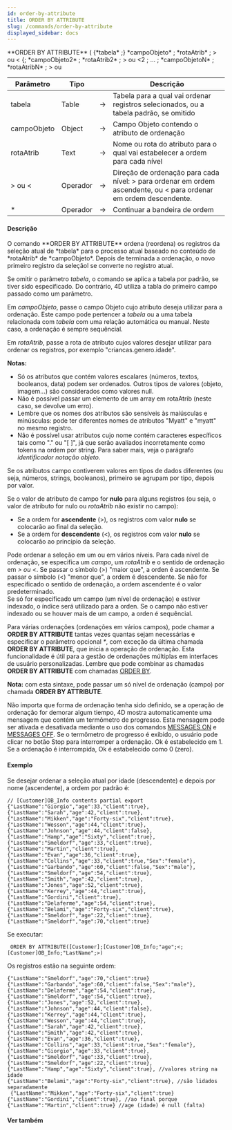 ```yaml
---
id: order-by-attribute
title: ORDER BY ATTRIBUTE
slug: /commands/order-by-attribute
displayed_sidebar: docs
---
```


<!--REF #_command_.ORDER BY ATTRIBUTE.Syntax-->**ORDER BY ATTRIBUTE** ( {*tabela* ;} *campoObjeto* ; *rotaAtrib* ; > ou < {; *campoObjeto2* ; *rotaAtrib2* ; > ou <2 ; ... ; *campoObjetoN* ; *rotaAtribN* ; > ou <N} {; *} )<!-- END REF-->
<!--REF #_command_.ORDER BY ATTRIBUTE.Params-->
| Parâmetro | Tipo |  | Descrição |
| --- | --- | --- | --- |
| tabela | Table | &rarr; | Tabela para a qual vai ordenar registros selecionados, ou a tabela padrão, se omitido |
| campoObjeto | Object | &rarr; | Campo Objeto contendo o atributo de ordenação |
| rotaAtrib | Text | &rarr; | Nome ou rota do atributo para o qual vai estabelecer a ordem para cada nível |
| > ou < | Operador | &rarr; | Direção de ordenação para cada nível: > para ordenar em ordem ascendente, ou < para ordenar em ordem descendente. |
| * | Operador | &rarr; | Continuar a bandeira de ordem |

<!-- END REF-->

#### Descrição 

<!--REF #_command_.ORDER BY ATTRIBUTE.Summary-->O comando **ORDER BY ATTRIBUTE** ordena (reordena) os registros da seleção atual de *tabela* para o processo atual baseado no conteúdo de *rotaAtrib* de *campoObjeto*.<!-- END REF--> Depois de terminada a ordenação, o novo primeiro registro da seleçãol se converte no registro atual. 

Se omitir o parâmetro *tabela*, o comando se aplica a tabela por padrão, se tiver sido especificado. Do contrário, 4D utiliza a tabla do primeiro campo passado como um parâmetro.

 Em *campoObjeto*, passe o campo Objeto cujo atributo deseja utilizar para a ordenação. Este campo pode pertencer a *tabela* ou a uma tabela relacionada com *tabela* com uma relação automática ou manual. Neste caso, a ordenação é sempre sequêncial.

Em *rotaAtrib*, passe a rota de atributo cujos valores desejar utilizar para ordenar os registros, por exemplo "criancas.genero.idade".

**Notas:** 

* Só os atributos que contém valores escalares (números, textos, booleanos, data) podem ser ordenados. Outros tipos de valores (objeto, imagem...) são considerados como valores null.
* Não é possível passar um elemento de um array em rotaAtrib (neste caso, se devolve um erro).
* Lembre que os nomes dos atributos são sensíveis às maiúsculas e minúsculas: pode ter diferentes nomes de atributos "Myatt" e "myatt" no mesmo registro.
* Não é possível usar atributos cujo nome contém caracteres específicos tais como "." ou "\[ \]", já que serão avaliados incorretamente como tokens na ordem por string. Para saber mais, veja o parágrafo *identificador notação objeto*.

Se os atributos campo contiverem valores em tipos de dados diferentes (ou seja, números, strings, booleanos), primeiro se agrupam por tipo, depois por valor.

Se o valor de atributo de campo for **nulo** para alguns registros (ou seja, o valor de atributo for nulo ou *rotaAtrib* não existir no campo):

* Se a ordem for **ascendente** (>), os registros com valor **nulo** se colocarão ao final da seleção.
* Se a ordem for **descendente** (<), os registros com valor **nulo** se colocarão ao principio da seleção.

Pode ordenar a seleção em um ou em vários níveis. Para cada nível de ordenação, se especifica um *campo*, um *rotaAtrib* e o sentido de ordenação em *\> ou <*. Se passar o símbolo (>) "maior que", a orden é ascendente. Se passar o símbolo (<) "menor que", a ordem é descendente. Se não for especificado o sentido de ordenação, a ordem ascendente é o valor predeterminado.   
Se só for especificado um campo (um nível de ordenação) e estiver indexado, o índice será utilizado para a orden. Se o campo não estiver indexado ou se houver mais de um campo, a orden é sequêncial.

Para várias ordenações (ordenações em vários campos), pode chamar a **ORDER BY ATTRIBUTE** tantas vezes quantas sejam necessárias e especificar o parâmetro opcional *\**, com exceção da última chamada **ORDER BY ATTRIBUTE**, que inicia a operação de ordenação. Esta funcionalidade é útil para a gestão de ordenações múltiplas em interfaces de usuário personalizadas. Lembre que pode combinar as chamadas **ORDER BY ATTRIBUTE** com chamadas [ORDER BY](order-by.md).

**Nota:** com esta sintaxe, pode passar um só nível de ordenação (campo) por chamada **ORDER BY ATTRIBUTE**.

Não importa que forma de ordenação tenha sido definido, se a operação de ordenação for demorar algum tiempo, 4D mostra automaticamente uma mensagem que contém um termômetro de progresso. Esta mensagem pode ser ativada e desativada mediante o uso dos comandos [MESSAGES ON](messages-on.md) e [MESSAGES OFF](messages-off.md). Se o termômetro de progresso é exibido, o usuário pode clicar no botão Stop para interromper a ordenação. Ok é estabelecido em 1\. Se a ordenação é interrompida, Ok é estabelecido como 0 (zero).

#### Exemplo 

Se desejar ordenar a seleção atual por idade (descendente) e depois por nome (ascendente), a ordem por padrão é:

```undefined
// [Customer]OB_Info contents partial export
{"LastName":"Giorgio","age":33,"client":true},
{"LastName":"Sarah","age":42,"client":true},
{"LastName":"Mikken","age":"Forty-six","client":true},
{"LastName":"Wesson","age":44,"client":true},
{"LastName":"Johnson","age":44,"client":false},
{"LastName":"Hamp","age":"Sixty","client":true},
{"LastName":"Smeldorf","age":33,"client":true},
{"LastName":"Martin","client":true],
{"LastName":"Evan","age":36,"client":true},
{"LastName":"Collins","age":33,"client":true,"Sex":"female"},
{"LastName":"Garbando","age":60,"client":false,"Sex":"male"},
{"LastName":"Smeldorf","age":54,"client":true},
{"LastName":"Smith","age":42,"client":true},
{"LastName":"Jones","age":52,"client":true},
{"LastName":"Kerrey","age":44,"client":true},
{"LastName":"Gordini","client":true},
{"LastName":"Delaferme","age":54,"client":true},
{"LastName":"Belami","age":"Forty-six","client":true},
{"LastName":"Smeldorf","age":22,"client":true},
{"LastName":"Smeldorf","age":70,"client":true}
```

Se executar:

```4d
 ORDER BY ATTRIBUTE([Customer];[Customer]OB_Info;"age";<;[Customer]OB_Info;"LastName";>)
```

Os registros estão na seguinte ordem:

```undefined
{"LastName":"Smeldorf","age":70,"client":true}
{"LastName":"Garbando","age":60,"client":false,"Sex":"male"},
{"LastName":"Delaferme","age":54,"client":true},
{"LastName":"Smeldorf","age":54,"client":true},
{"LastName":"Jones","age":52,"client":true},
{"LastName":"Johnson","age":44,"client":false},
{"LastName":"Kerrey","age":44,"client":true},
{"LastName":"Wesson","age":44,"client":true},
{"LastName":"Sarah","age":42,"client":true},
{"LastName":"Smith","age":42,"client":true},
{"LastName":"Evan","age":36,"client":true},
{"LastName":"Collins","age":33,"client":true,"Sex":"female"},
{"LastName":"Giorgio","age":33,"client":true},
{"LastName":"Smeldorf","age":33,"client":true},
{"LastName":"Smeldorf","age":22,"client":true},
{"LastName":"Hamp","age":"Sixty","client":true}, //valores string na idade
{"LastName":"Belami","age":"Forty-six","client":true}, //são lidados separadamente
 {"LastName":"Mikken","age":"Forty-six","client":true}
{"LastName":"Gordini","client":true}, //ao final porque
{"LastName":"Martin","client":true} //age (idade) é null (falta)
```

#### Ver também 

  